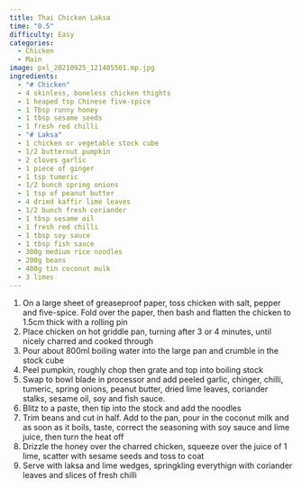 ```yaml
---
title: Thai Chicken Laksa
time: "0.5"
difficulty: Easy
categories:
  - Chicken
  - Main
image: pxl_20210925_121405501.mp.jpg
ingredients:
  - "# Chicken"
  - 4 skinless, boneless chicken thights
  - 1 heaped tsp Chinese five-spice
  - 1 Tbsp runny honey
  - 1 tbsp sesame seeds
  - 1 fresh red chilli
  - "# Laksa"
  - 1 chicken or vegetable stock cube
  - 1/2 butternut pumpkin
  - 2 cloves garlic
  - 1 piece of ginger
  - 1 tsp tumeric
  - 1/2 bunch spring onions
  - 1 tsp of peanut butter
  - 4 dried kaffir lime leaves
  - 1/2 bunch fresh coriander
  - 1 tbsp sesame oil
  - 1 fresh red chilli
  - 1 tbsp soy sauce
  - 1 tbsp fish sauce
  - 300g medium rice noodles
  - 200g beans
  - 400g tin coconut mulk
  - 3 limes
---
```

1. On a large sheet of greaseproof paper, toss chicken with salt, pepper and five-spice. Fold over the paper, then bash and flatten the chicken to 1.5cm thick with a rolling pin
2. Place chicken on hot griddle pan, turning after 3 or 4 minutes, until nicely charred and cooked through
3. Pour about 800ml boiling water into the large pan and crumble in the stock cube
4. Peel pumpkin, roughly chop then grate and top into boiling stock
5. Swap to bowl blade in processor and add peeled garlic, chinger, chilli, tumeric, spring onions, peanut butter, dried lime leaves, coriander stalks, sesame oil, soy and fish sauce. 
6. Blitz to a paste, then tip into the stock and add the noodles
7. Trim beans and cut in half. Add to the pan, pour in the coconut milk and as soon as it boils, taste, correct the seasoning with soy sauce and lime juice, then turn the heat off
8. Drizzle the honey over the charred chicken, squeeze over the juice of 1 lime, scatter with sesame seeds and toss to coat
9. Serve with laksa and lime wedges, springkling everythign with coriander leaves and slices of fresh chilli